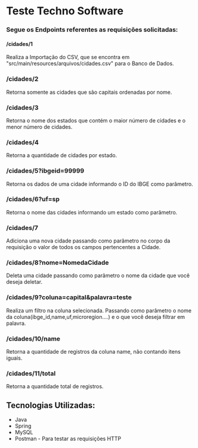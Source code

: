 # Teste Techno Software

### Segue os Endpoints referentes as requisições solicitadas:

#### /cidades/1
Realiza a Importação do CSV, que se encontra em "src/main/resources/arquivos/cidades.csv" para o Banco de Dados.

### /cidades/2
Retorna somente as cidades que são capitais ordenadas por nome.

### /cidades/3
Retorna o nome dos estados que contém o maior número de cidades e o menor número de cidades.

### /cidades/4
Retorna a quantidade de cidades por estado.

### /cidades/5?ibgeid=99999
Retorna os dados de uma cidade informando o ID do IBGE como parâmetro.

### /cidades/6?uf=sp
Retorna o nome das cidades informando um estado como parâmetro.

### /cidades/7
Adiciona uma nova cidade passando como parâmetro no corpo da requisição o valor de todos os campos pertencentes a Cidade.

### /cidades/8?nome=NomedaCidade
Deleta uma cidade passando como parâmetro o nome da cidade que você deseja deletar.

### /cidades/9?coluna=capital&palavra=teste
Realiza um filtro na coluna selecionada. Passando como parâmetro o nome da coluna(ibge_id,name,uf,microregion....) e o que você deseja filtrar em palavra.

### /cidades/10/name
Retorna a quantidade de registros da coluna name, não contando itens iguais.

### /cidades/11/total
Retorna a quantidade total de registros.

## Tecnologias Utilizadas:
- Java
- Spring
- MySQL
- Postman - Para testar as requisições HTTP